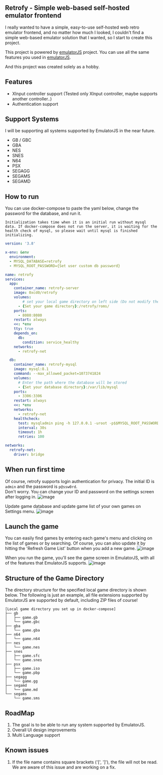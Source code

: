 
## Retrofy - Simple web-based self-hosted emulator frontend

I really wanted to have a simple, easy-to-use self-hosted web retro emulator frontend, and no matter how much I looked, I couldn't find a simple web-based emulator solution that I wanted, so I start to create this project.

This project is powered by [emulatorJS](https://emulatorjs.org/) project. You can use all the same features you used in [emulatorJS](https://emulatorjs.org/).

And this project was created solely as a hobby.

## Features
- XInput controller support (Tested only XInput controller, maybe supports another controller..)
- Authentication support

## Support Systems
I will be supporting all systems supported by EmulatorJS in the near future.

 - GB / GBC
 - GBA
 - NES
 - SNES
 - N64
 - PSX
 - SEGAGG
 - SEGAMS
 - SEGAMD

## How to run
You can use docker-compose to paste the yaml below, change the password for the database, and run it.

`Initialization takes time when it is an initial run without mysql data. If docker-compose does not run the server, it is waiting for the health check of mysql, so please wait until mysql is finished initializing.`

```yaml
version: '3.8'

x-env: &env
  environment:
  - MYSQL_DATABASE=retrofy
  - MYSQL_ROOT_PASSWORD={Set user custom db password}

name: retrofy
services:
  app:
    container_name: retrofy-server
    image: 0xcd0/retrofy
    volumes:
        # set your local game directory on left side (Do not modify the Container Directory path)
      - {Set your game directory}:/retrofy/roms/
    ports:
      - 8080:8080
    restart: always
    <<: *env
    tty: true
    depends_on:
      db:
        condition: service_healthy
    networks:
      - retrofy-net

  db:
    container_name: retrofy-mysql
    image: mysql:8.1
    command: --max_allowed_packet=1073741824
    volumes:
      # Enter the path where the database will be stored
      - {Set your database directory}:/var/lib/mysql
    ports:
      - 3306:3306
    restart: always
    <<: *env
    networks:
      - retrofy-net
    healthcheck:
      test: mysqladmin ping -h 127.0.0.1 -uroot -p$$MYSQL_ROOT_PASSWORD
      interval: 30s
      timeout: 1h
      retries: 100

networks:
  retrofy-net:
    driver: bridge
```

## When run first time
Of course, retrofy supports login authentication for privacy.
The initial ID is `admin` and the password is `p@ssw0rd`.<br/>
Don't worry. You can change your ID and password on the settings screen after logging in.
![image](https://github.com/0xCD0/retrofy/assets/4960838/4475a542-96b5-4315-946c-e71621e0a98c)

Update game database and update game list of your own games on Settings menu.
![image](https://github.com/0xCD0/retrofy/assets/4960838/68451ea6-4b00-4fe2-ab08-69398c9a689a)


## Launch the game
You can easily find games by entering each game's menu and clicking on the list of games or by searching. Of course, you can also update it by hitting the 'Refresh Game List' button when you add a new game.
![image](https://github.com/0xCD0/retrofy/assets/4960838/28e6442f-54e3-4076-8c67-d1e94da10f8d)

When you run the game, you'll see the game screen in EmulatorJS, with all of the features that EmulatorJS supports.
![image](https://github.com/0xCD0/retrofy/assets/4960838/0e866108-cf62-410d-aae9-75c89bbe6e7a)



## Structure of the Game Directory
The directory structure for the specified local game directory is shown below.
The following is just an example, all file extensions supported by EmulatorJS are supported by default, including ZIP files of course!
```
[Local game directory you set up in docker-compose]
├── gb
│   ├── game.gb
│   └── game.gbc
├── gba
│   └── game.gba
├── n64
│   └── game.n64
├── nes
│   └── game.nes
├── snes
│   ├── game.sfc
│   └── game.snes
├── psx
│   ├── game.iso
│   └── game.pbp
├── segagg
│   └── game.gg
├── segamd
│   └── game.md
└── segams
    └── game.sms
```

## RoadMap
1. The goal is to be able to run any system supported by EmulatorJS.
2. Overall UI design improvements
3. Multi Language support

## Known issues
1. If the file name contains square brackets ('[', ']'), the file will not be read. We are aware of this issue and are working on a fix.
